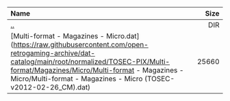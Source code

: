 |Name|Size|
|:---|---:|
|[..](../index.html)|DIR|
|[Multi-format - Magazines - Micro.dat](https://raw.githubusercontent.com/open-retrogaming-archive/dat-catalog/main/root/normalized/TOSEC-PIX/Multi-format/Magazines/Micro/Multi-format - Magazines - Micro/Multi-format - Magazines - Micro (TOSEC-v2012-02-26_CM).dat)|25660|
